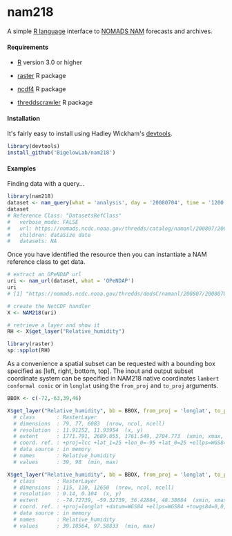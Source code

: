 # nam218
A simple [R language](https://www.r-project.org/) interface to [NOMADS NAM](https://www.ncdc.noaa.gov/data-access/model-data/model-datasets/north-american-mesoscale-forecast-system-nam) forecasts and archives.


#### Requirements

+ [R](https://www.r-project.org/) version 3.0 or higher

+ [raster](https://cran.r-project.org/web/packages/raster/index.html) R package

+ [ncdf4](https://cran.r-project.org/web/packages/ncdf4/index.html) R package

+ [threddscrawler](https://github.com/BigelowLab/threddscrawler) R package

#### Installation

It's fairly easy to install using Hadley Wickham's [devtools](http://cran.r-project.org/web/packages/devtools/index.html).

```r
library(devtools)
install_github('BigelowLab/nam218')
```

#### Examples

Finding data with a query...

```R
library(nam218)
dataset <- nam_query(what = 'analysis', day = '20080704', time = '1200')
dataset
# Reference Class: "DatasetsRefClass"
#   verbose_mode: FALSE
#   url: https://nomads.ncdc.noaa.gov/thredds/catalog/namanl/200807/20080704/namanl_218_20080704_1200_000.grb
#   children: dataSize date
#   datasets: NA
```

Once you have identified the resource then you can instantiate a NAM reference class to get data.

```R
# extract an OPeNDAP url
uri <- nam_url(dataset, what = 'OPeNDAP')
uri
# [1] "https://nomads.ncdc.noaa.gov/thredds/dodsC/namanl/200807/20080704/namanl_218_20080704_1200_000.grb"

# create the NetCDF handler 
X <- NAM218(uri)

# retrieve a layer and show it
RH <- X$get_layer("Relative_humidity")

library(raster)
sp::spplot(RH)
```

As a convenience a spatial subset can be requested with a bounding box specified as [left, right, bottom, top].  The inout and output subset coordinate system can be specified in NAM218 native coordinates `lambert conformal conic` or in `longlat` using the `from_proj` and `to_proj` arguments.

```R
BBOX <- c(-72,-63,39,46)

X$get_layer("Relative_humidity", bb = BBOX, from_proj = 'longlat', to_proj = 'native')
  # class       : RasterLayer 
  # dimensions  : 79, 77, 6083  (nrow, ncol, ncell)
  # resolution  : 11.91252, 11.93954  (x, y)
  # extent      : 1771.791, 2689.055, 1761.549, 2704.773  (xmin, xmax, ymin, ymax)
  # coord. ref. : +proj=lcc +lat_1=25 +lon_0=-95 +lat_0=25 +ellps=WGS84 +lat_2=45 +units=km 
  # data source : in memory
  # names       : Relative_humidity 
  # values      : 39, 98  (min, max)

X$get_layer("Relative_humidity", bb = BBOX, from_proj = 'longlat', to_proj = 'longlat')
  # class       : RasterLayer 
  # dimensions  : 115, 110, 12650  (nrow, ncol, ncell)
  # resolution  : 0.14, 0.104  (x, y)
  # extent      : -74.72739, -59.32739, 36.42884, 48.38884  (xmin, xmax, ymin, ymax)
  # coord. ref. : +proj=longlat +datum=WGS84 +ellps=WGS84 +towgs84=0,0,0 
  # data source : in memory
  # names       : Relative_humidity 
  # values      : 39.18564, 97.58833  (min, max)
```